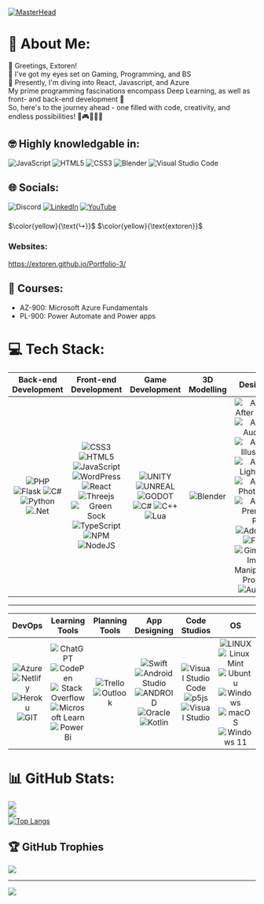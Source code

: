 [![MasterHead](https://repository-images.githubusercontent.com/588181932/e36ec678-7984-4cdd-8e4c-a3932772ff8e)](https://extoren.io)


# 💫 About Me:
👋 Greetings, Extoren!<br>
👀 I've got my eyes set on Gaming, Programming, and BS<br>
🌱 Presently, I'm diving into React, Javascript, and Azure<br>
My prime programming fascinations encompass Deep Learning, as well as front- and back-end development 🚀<br>
So, here's to the journey ahead - one filled with code, creativity, and endless possibilities! 🌟🎮👾👨‍💻

## 🤓 Highly knowledgable in:
![JavaScript](https://img.shields.io/badge/javascript-%23323330.svg?style=for-the-badge&logo=javascript&logoColor=%23F7DF1E) ![HTML5](https://img.shields.io/badge/html5-%23E34F26.svg?style=for-the-badge&logo=html5&logoColor=white) ![CSS3](https://img.shields.io/badge/css3-%231572B6.svg?style=for-the-badge&logo=css3&logoColor=white) ![Blender](https://img.shields.io/badge/blender-%23F5792A.svg?style=for-the-badge&logo=blender&logoColor=white) ![Visual Studio Code](https://img.shields.io/badge/Visual%20Studio%20Code-0078d7.svg?style=for-the-badge&logo=visual-studio-code&logoColor=white)


## 🌐 Socials:
![Discord](https://img.shields.io/badge/Discord-%235865F2.svg?style=for-the-badge&logo=discord&logoColor=white)
[![LinkedIn](https://img.shields.io/badge/linkedin-%230077B5.svg?style=for-the-badge&logo=linkedin&logoColor=white)](https://www.linkedin.com/in/max-theodor-aarre-389538287/)
[![YouTube](https://img.shields.io/badge/YouTube-%23FF0000.svg?style=for-the-badge&logo=YouTube&logoColor=white)](https://www.youtube.com/channel/UCLfqOgia7LXdbpePXwDhpAg) <br>
###
$\color{yellow}{\text{↳}}$ $\color{yellow}{\text{extoren}}$


### Websites: <br>
https://extoren.github.io/Portfolio-3/


## 📄 Courses:
- AZ-900: Microsoft Azure Fundamentals <br>
- PL-900: Power Automate and Power apps

# 💻 Tech Stack:

| Back-end Development | Front-end Development | Game Development | 3D Modelling | Designing |
|:---------------------:|:---------------------:|:----------------:|:------------:|:----------:|
| ![PHP](https://img.shields.io/badge/php-%23777BB4.svg?style=for-the-badge&logo=php&logoColor=white) ![Flask](https://img.shields.io/badge/flask-%23000.svg?style=for-the-badge&logo=flask&logoColor=white) ![C#](https://img.shields.io/badge/c%23-%23239120.svg?style=for-the-badge&logo=c-sharp&logoColor=white) ![Python](https://img.shields.io/badge/python-3670A0?style=for-the-badge&logo=python&logoColor=ffdd54) ![.Net](https://img.shields.io/badge/.NET-5C2D91?style=for-the-badge&logo=.net&logoColor=white) | ![CSS3](https://img.shields.io/badge/css3-%231572B6.svg?style=for-the-badge&logo=css3&logoColor=white) ![HTML5](https://img.shields.io/badge/html5-%23E34F26.svg?style=for-the-badge&logo=html5&logoColor=white) ![JavaScript](https://img.shields.io/badge/javascript-%23323330.svg?style=for-the-badge&logo=javascript&logoColor=%23F7DF1E) ![WordPress](https://img.shields.io/badge/WordPress-%23117AC9.svg?style=for-the-badge&logo=WordPress&logoColor=white) ![React](https://img.shields.io/badge/react-%2320232a.svg?style=for-the-badge&logo=react&logoColor=%2361DAFB) ![Threejs](https://img.shields.io/badge/threejs-black?style=for-the-badge&logo=three.js&logoColor=white) ![Green Sock](https://img.shields.io/badge/green%20sock-88CE02?style=for-the-badge&logo=greensock&logoColor=white) ![TypeScript](https://img.shields.io/badge/typescript-%23007ACC.svg?style=for-the-badge&logo=typescript&logoColor=white) ![NPM](https://img.shields.io/badge/NPM-%23000000.svg?style=for-the-badge&logo=npm&logoColor=white) ![NodeJS](https://img.shields.io/badge/node.js-6DA55F?style=for-the-badge&logo=node.js&logoColor=white) | ![UNITY](https://img.shields.io/badge/Unity-%2320232a.svg?style=for-the-badge&logo=unity&logoColor=white) ![UNREAL](https://img.shields.io/badge/unreal-%2320232a.svg?style=for-the-badge&logo=unreal-engine&logoColor=white) ![GODOT](https://img.shields.io/badge/godot-3582bb.svg?style=for-the-badge&logo=godot-engine&logoColor=white) ![C#](https://img.shields.io/badge/c%23-%23239120.svg?style=for-the-badge&logo=c-sharp&logoColor=white) ![C++](https://img.shields.io/badge/c++-%2300599C.svg?style=for-the-badge&logo=c%2B%2B&logoColor=white) ![Lua](https://img.shields.io/badge/lua-%232C2D72.svg?style=for-the-badge&logo=lua&logoColor=white) | ![Blender](https://img.shields.io/badge/blender-%23F5792A.svg?style=for-the-badge&logo=blender&logoColor=white) | ![Adobe After Effects](https://img.shields.io/badge/Adobe%20After%20Effects-9999FF.svg?style=for-the-badge&logo=Adobe%20After%20Effects&logoColor=white) ![Adobe Audition](https://img.shields.io/badge/Adobe%20Audition-9999FF.svg?style=for-the-badge&logo=Adobe%20Audition&logoColor=white) ![Adobe Illustrator](https://img.shields.io/badge/adobeillustrator-%23FF9A00.svg?style=for-the-badge&logo=adobeillustrator&logoColor=white) ![Adobe Lightroom](https://img.shields.io/badge/Adobe%20Lightroom-31A8FF.svg?style=for-the-badge&logo=Adobe%20Lightroom&logoColor=white) ![Adobe Photoshop](https://img.shields.io/badge/adobephotoshop-%2331A8FF.svg?style=for-the-badge&logo=adobephotoshop&logoColor=white) ![Adobe Premiere Pro](https://img.shields.io/badge/Adobe%20Premiere%20Pro-9999FF.svg?style=for-the-badge&logo=Adobe%20Premiere%20Pro&logoColor=white) ![Adobe XD](https://img.shields.io/badge/Adobe%20XD-470137?style=for-the-badge&logo=Adobe%20XD&logoColor=#FF61F6) ![Figma](https://img.shields.io/badge/figma-%23F24E1E.svg?style=for-the-badge&logo=figma&logoColor=white) ![Gimp Gnu Image Manipulation Program](https://img.shields.io/badge/Gimp-657D8B?style=for-the-badge&logo=gimp&logoColor=FFFFFF) ![Audacity](https://img.shields.io/badge/Audacity-0000CC?style=for-the-badge&logo=audacity&logoColor=white) |

---

| DevOps | Learning Tools | Planning Tools | App Designing | Code Studios | OS |
|:-------:|:---------------:|:---------------:|:-------------:|:------------:|:---:|
| ![Azure](https://img.shields.io/badge/azure-%230072C6.svg?style=for-the-badge&logo=azure-devops&logoColor=white) ![Netlify](https://img.shields.io/badge/netlify-%23000000.svg?style=for-the-badge&logo=netlify&logoColor=#00C7B7) ![Heroku](https://img.shields.io/badge/heroku-%23430098.svg?style=for-the-badge&logo=heroku&logoColor=white) ![GIT](https://img.shields.io/badge/Git-fc6d26?style=for-the-badge&logo=git&logoColor=white) | ![ChatGPT](https://img.shields.io/badge/chatGPT-74aa9c?style=for-the-badge&logo=openai&logoColor=white) ![CodePen](https://img.shields.io/badge/Codepen-000000?style=for-the-badge&logo=codepen&logoColor=white) ![Stack Overflow](https://img.shields.io/badge/-Stackoverflow-FE7A16?style=for-the-badge&logo=stack-overflow&logoColor=white) ![Microsoft Learn](https://img.shields.io/badge/Microsoft_Learn-258ffa?style=for-the-badge&logo=microsoft&logoColor=white) ![Power Bi](https://img.shields.io/badge/power_bi-F2C811?style=for-the-badge&logo=powerbi&logoColor=black) | ![Trello](https://img.shields.io/badge/Trello-%23026AA7.svg?style=for-the-badge&logo=Trello&logoColor=white) ![Outlook](https://img.shields.io/badge/Microsoft_Outlook-0078D4?style=for-the-badge&logo=microsoft-outlook&logoColor=white) | ![Swift](https://img.shields.io/badge/swift-F54A2A?style=for-the-badge&logo=swift&logoColor=white) ![Android Studio](https://img.shields.io/badge/Android%20Studio-3DDC84.svg?style=for-the-badge&logo=android-studio&logoColor=white) ![ANDROID](https://img.shields.io/badge/android-%2320232a.svg?style=for-the-badge&logo=android&logoColor=%a4c639) ![Oracle](https://img.shields.io/badge/Oracle-F80000?style=for-the-badge&logo=oracle&logoColor=white) ![Kotlin](https://img.shields.io/badge/kotlin-%237F52FF.svg?style=for-the-badge&logo=kotlin&logoColor=white) | ![Visual Studio Code](https://img.shields.io/badge/Visual%20Studio%20Code-0078d7.svg?style=for-the-badge&logo=visual-studio-code&logoColor=white) ![p5js](https://img.shields.io/badge/p5.js-ED225D?style=for-the-badge&logo=p5.js&logoColor=FFFFFF) ![Visual Studio](https://img.shields.io/badge/Visual%20Studio-5C2D91.svg?style=for-the-badge&logo=visual-studio&logoColor=white) | ![LINUX](https://img.shields.io/badge/Linux-FCC624?style=for-the-badge&logo=linux&logoColor=black) ![Linux Mint](https://img.shields.io/badge/Linux%20Mint-87CF3E?style=for-the-badge&logo=Linux%20Mint&logoColor=white) ![Ubuntu](https://img.shields.io/badge/Ubuntu-E95420?style=for-the-badge&logo=ubuntu&logoColor=white) ![Windows](https://img.shields.io/badge/Windows-0078D6?style=for-the-badge&logo=windows&logoColor=white) ![macOS](https://img.shields.io/badge/mac%20os-000000?style=for-the-badge&logo=macos&logoColor=F0F0F0) ![Windows 11](https://img.shields.io/badge/Windows%2011-%230079d5.svg?style=for-the-badge&logo=Windows%20111&logoColor=white) | 	


# 📊 GitHub Stats:
![](https://github-readme-stats.vercel.app/api?username=Extoren&theme=highcontrast&hide_border=false&include_all_commits=false&count_private=false)<br/>
![](https://github-readme-streak-stats.herokuapp.com/?user=Extoren&theme=highcontrast&hide_border=false)<br/>
[![Top Langs](https://github-readme-stats.vercel.app/api/top-langs/?username=Extoren&bg_color=000000&text_color=ffff00&title_color=ffff00)](https://github.com/anuraghazra/github-readme-stats)

## 🏆 GitHub Trophies
![](https://github-profile-trophy.vercel.app/?username=Extoren&theme=gruvbox&no-frame=true&no-bg=false&margin-w=4)

---
[![](https://visitcount.itsvg.in/api?id=Extoren&icon=0&color=0)](https://visitcount.itsvg.in)
